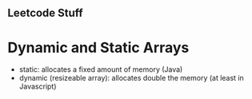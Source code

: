 ## Leetcode Stuff
# Dynamic and Static Arrays
- static: allocates a fixed amount of memory (Java)
- dynamic (resizeable array): allocates double the memory (at least in Javascript)


